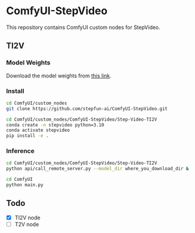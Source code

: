 # ComfyUI-StepVideo
This repository contains ComfyUI custom nodes for StepVideo.

## TI2V
### Model Weights
Download the model weights from [this link](https://huggingface.co/stepfun-ai/stepvideo-ti2v).

### Install
```bash
cd ComfyUI/custom_nodes
git clone https://github.com/stepfun-ai/ComfyUI-StepVideo.git 
```

```bash
cd ComfyUI/custom_nodes/ComfyUI-StepVideo/Step-Video-TI2V
conda create -n stepvideo python=3.10
conda activate stepvideo
pip install -e .
```

### Inference
```bash
cd ComfyUI/custom_nodes/ComfyUI-StepVideo/Step-Video-TI2V
python api/call_remote_server.py --model_dir where_you_download_dir &  ## We assume you have more than 4 GPUs available. This command will return the URL for both the caption API and the VAE API. Please use the returned URL as "remote_server_url" parameter in the "TI2V" node.
```

```bash
cd ComfyUI
python main.py
```

## Todo
- [x] TI2V node
- [ ] T2V node